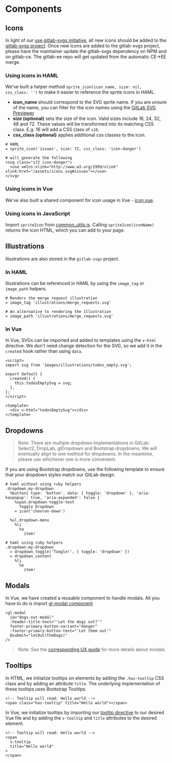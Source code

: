 # Components

## Icons

In light of our [use gitlab-svgs initiative][gitlab-svgs-initiative], all new icons should be added to the [gitlab-svgs project][gitlab-svgs-project]. Once new icons are added to the gitlab-svgs project, please have the maintainer update the gitlab-svgs dependency on NPM and on gitlab-ce. The gitlab-ee repo will get updated from the automatic CE->EE merge.

### Using icons in HAML

We've built a helper method `sprite_icon(icon_name, size: nil, css_class: '')` to make it easier to reference the sprite icons in HAML.

- **icon_name** should correspond to the SVG sprite name. If you are unsure of the name, you can filter for the icon names using the [GitLab SVG Previewer][svg-previewer]
- **size (optional)** sets the size of the icon. Valid sizes include 16, 24, 32, 48 and 72. These values will be transformed into its matching CSS class. E.g. 16 will add a CSS class of `s16`.
- **css_class (optional)** applies additional css classes to the icon.

```
# HAML
= sprite_icon('issues', size: 72, css_class: 'icon-danger')

# will generate the following
<svg class="s72 icon-danger">
  <use xmlns:xlink="http://www.w3.org/1999/xlink" xlink:href="/assets/icons.svg#issues"></use>
</svg>
```

### Using icons in Vue

We've also built a shared component for icon usage in Vue - [icon.vue][icon-vue].

### Using icons in JavaScript

Import `spriteIcon` from [common_utils.js][common-utils]. Calling `spriteIcon(iconName)` returns the icon HTML, which you can add to your page.

## Illustrations

Illustrations are also stored in the `gitlab-svgs` project.

### In HAML

Illustrations can be referenced in HAML by using the `image_tag` or `image_path` helpers.

```
# Renders the merge request illustration
= image_tag 'illustrations/merge_requests.svg'

# An alternative to rendering the illustration
= image_path 'illustrations/merge_requests.svg'
```

### In Vue

In Vue, SVGs can be imported and added to templates using the `v-html` directive. We don't need change detection for the SVG, so we add it in the `created` hook rather than using `data`.

```
<script>
import svg from 'images/illustrations/todos_empty.svg';

export default {
  created() {
    this.todosEmptySvg = svg;
  },
};
</script>

<template>
  <div v-html="todosEmptySvg"></div>
</template>
```

## Dropdowns

> Note: There are multiple dropdown implementations in GitLab: Select2, DropLab, glDropdown and Bootstrap dropdowns. We will eventually align to one method for dropdowns. In the meantime, please use whichever one is more convenient.

If you are using Bootstrap dropdowns, use the following template to ensure that your dropdown styles match our GitLab design.

```
# haml without using ruby helpers
.dropdown.my-dropdown
  %button{ type: 'button', data: { toggle: 'dropdown' }, 'aria-haspopup': true, 'aria-expanded': false }
    %span.dropdown-toggle-text
      Toggle Dropdown
    = icon('chevron-down')

  %ul.dropdown-menu
    %li
      %a
        item!

# haml using ruby helpers
.dropdown.my-dropdown
  = dropdown_toggle('Toogle!', { toggle: 'dropdown' })
  = dropdown_content
    %li
      %a
        item!
```

## Modals

In Vue, we have created a reusable component to handle modals. All you have to do is import [gl-modal component][gl-modal]

```
<gl-modal
  id="dogs-out-modal"
  :header-title-text="'Let the dogs out?'"
  footer-primary-button-variant="danger"
  :footer-primary-button-text="'Let them out'"
  @submit="letOut(theDogs)"
/>
```

> Note: See the [corresponding UX guide][ux-modals] for more details about modals.

## Tooltips

In HTML, we initialize tooltips on elements by adding the `.has-tooltip` CSS class and by adding an attribute `title`. The underlying implementation of these tooltips uses Bootstrap Tooltips.

```
<!-- Tooltip will read: Hello world -->
<span class="has-tooltip" title="Hello world"></span>
```

In Vue, we initialize tooltips by importing our [tooltip directive][tooltip-directive] to our desired Vue file and by adding the `v-tooltip` and `title` attributes to the desired element.

```
<!-- Tooltip will read: Hello world -->
<span
  v-tooltip
  title="Hello world"
>
</span>
```

[gitlab-svgs-initiative]: ../initiatives.md
[gitlab-svgs-project]: https://gitlab.com/gitlab-org/gitlab-svgs
[svg-previewer]: http://gitlab-org.gitlab.io/gitlab-svgs/
[icon-vue]: https://gitlab.com/gitlab-org/gitlab-ce/blob/master/app/assets/javascripts/vue_shared/components/icon.vue
[common-utils]: https://gitlab.com/gitlab-org/gitlab-ce/blob/master/app/assets/javascripts/lib/utils/common_utils.js
[gl-modal]: https://gitlab.com/gitlab-org/gitlab-ce/blob/master/app/assets/javascripts/vue_shared/components/gl_modal.vue
[ux-modals]: https://docs.gitlab.com/ce/development/ux_guide/components.html#modals
[tooltip-directive]: https://gitlab.com/gitlab-org/gitlab-ce/blob/master/app/assets/javascripts/vue_shared/directives/tooltip.js
